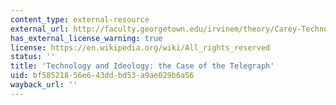 ```yaml
---
content_type: external-resource
external_url: http://faculty.georgetown.edu/irvinem/theory/Carey-TechnologyandIdeology.pdf
has_external_license_warning: true
license: https://en.wikipedia.org/wiki/All_rights_reserved
status: ''
title: 'Technology and Ideology: the Case of the Telegraph'
uid: bf585218-56e6-43dd-bd53-a9ae029b6a56
wayback_url: ''
---
```

